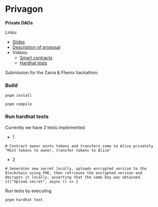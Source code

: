 # Privagon

**Private DAOs**

Links:

- [Slides](https://docs.google.com/presentation/d/15y_6fAVkUoTbhez8tthjAH7KIDtEXNBRIjZpO3mHflU/edit#slide=id.gc6f80d1ff_0_0)
- [Description of proposal](https://hackmd.io/0hK5aKi4TJ6ETWzIfsmcUw?view)
- Videos:
  - [Smart contracts](https://www.loom.com/share/8648427cae17405b863124527ffb5f27?sid=76a682d6-d0a8-4885-8d50-8b0774f09417)    
  - [Hardhat tests](https://www.loom.com/share/d61f0587209043afb8401df371abcb38?sid=86a0af4a-05e9-4abf-afb9-62a506841f8a) 

Submission for the Zama & Fhenix hackathon.

### Build

`pnpm install `

`pnpm compile`

### Run hardhat tests

Currently we have 2 tests implemented

- 1

```
# Contract owner mints tokens and transfers some to Alice privately
"Mint tokens to owner, transfer tokens to Alice"
```

- 2

```
# Generates new secret locally, uploads encrypted version to the blockchain using FHE, then retrieves the encrypted version and decrypts it locally, asserting that the same key was obtained.
it("Upload secret", async () => {
```

Run tests by executing

```
pnpm hardhat test
```
